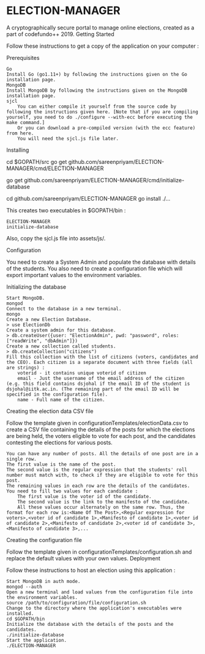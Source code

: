 # ELECTION-MANAGER
A cryptographically secure portal to manage online elections, created as a part of codefundo++ 2019.
Getting Started

Follow these instructions to get a copy of the application on your computer :

Prerequisites

    Go
    Install Go (go1.11+) by following the instructions given on the Go installation page.
    MongoDB
    Install MongoDB by following the instructions given on the MongoDB installation page.
    sjcl
        You can either compile it yourself from the source code by following the instructions given here. [Note that if you are compiling yourself, you need to do ./configure --with-ecc before executing the make command.]
        Or you can download a pre-compiled version (with the ecc feature) from here.
        You will need the sjcl.js file later.

Installing

cd $GOPATH/src
go get github.com/sareenpriyam/ELECTION-MANAGER/cmd/ELECTION-MANAGER

go get github.com/sareenpriyam/ELECTION-MANAGER/cmd/initialize-database

cd github.com/sareenpriyam/ELECTION-MANAGER
go install ./...

This creates two executables in $GOPATH/bin :

    ELECTION-MANAGER
    initialize-database

Also, copy the sjcl.js file into assets/js/.

Configuration

You need to create a System Admin and populate the database with details of the students. You also need to create a configuration file which will export important values to the environment variables.

Initializing the database

    Start MongoDB.
    mongod
    Connect to the database in a new terminal.
    mongo
    Create a new Election Database.
    > use ElectionDb
    Create a system admin for this database.
    > db.createUser({user: "ElectionAdmin", pwd: "password", roles: ["readWrite", "dbAdmin"]})
    Create a new collection called students.
    > db.createCollection("citizens")
    Fill this collection with the list of citizens (voters, candidates and the CEO). Each citizen is a separate document with three fields (all are strings) :
        voterid - it contains unique voterid of citizen
        email - Just the username of the email address of the citizen (e.g. this field contains dsjohal if the email ID of the student is dsjohal@iitk.ac.in. (The remaining part of the email ID will be specified in the configuration file).
        name - Full name of the citizen.

Creating the election data CSV file

Follow the template given in configurationTemplates/electionData.csv to create a CSV file containing the details of the posts for which the elections are being held, the voters eligible to vote for each post, and the candidates contesting the elections for various posts.

    You can have any number of posts. All the details of one post are in a single row.
    The first value is the name of the post.
    The second value is the regular expression that the students' roll number must match with, to check if they are eligible to vote for this post.
    The remaining values in each row are the details of the candidates. You need to fill two values for each candidate :
        The first value is the voter id of the candidate.
        The second value is the link to the manifesto of the candidate.
        All these values occur alternately on the same row. Thus, the format for each row is:<Name Of The Post>,<Regular expression for voters>,<voter id of candidate 1>,<Manifesto of candidate 1>,<voter id of candidate 2>,<Manifesto of candidate 2>,<voter id of candidate 3>,<Manifesto of candidate 3>,...

Creating the configuration file

Follow the template given in configurationTemplates/configuration.sh and replace the default values with your own values.
Deployment

Follow these instructions to host an election using this application :

    Start MongoDB in auth mode.
    mongod --auth
    Open a new terminal and load values from the configuration file into the environment variables.
    source /path/to/configuration/file/configuration.sh
    Change to the directory where the application's executables were installed.
    cd $GOPATH/bin
    Initialize the database with the details of the posts and the candidates.
    ./initialize-database
    Start the application.
    ./ELECTION-MANAGER
